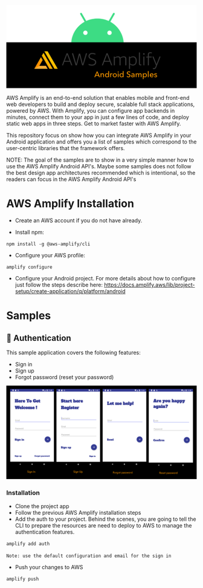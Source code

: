 ![Alt text](images/android_samples_logo.png?raw=true "AWS Amplify - Android samples")

AWS Amplify is an end-to-end solution that enables mobile and front-end web developers to build and deploy secure, scalable full stack applications, powered by AWS. With Amplify, you can configure app backends in minutes, connect them to your app in just a few lines of code, and deploy static web apps in three steps. Get to market faster with AWS Amplify.

This repository focus on show how you can integrate AWS Amplify in your Android application and offers you a list of samples which correspond to the user-centric libraries that the framework offers. 

NOTE: The goal of the samples are to show in a very simple manner how to use the AWS Amplify Android API's. Maybe some samples does not follow the best design app architectures recommended which is intentional, so the readers can focus in the AWS Amplify Android API's

# AWS Amplify Installation

- Create an AWS account if you do not have already.

- Install npm:

```
npm install -g @aws-amplify/cli
```

- Configure your AWS profile:

```
amplify configure
```

- Configure your Android project. For more details about how to configure just follow the steps describe here: https://docs.amplify.aws/lib/project-setup/create-application/q/platform/android

# Samples

## 🔐 Authentication

This sample application covers the following features:

- Sign in
- Sign up
- Forgot password (reset your password)

![Alt text](images/1_authentication.png?raw=true "AWS Amplify - Android samples")

### Installation

- Clone the project app
- Follow the previous AWS Amplify installation steps
- Add the auth to your project. Behind the scenes, you are going to tell the CLI to prepare the resources are need to deploy to AWS to manage the authentication features.

```
amplify add auth

Note: use the default configuration and email for the sign in
```

- Push your changes to AWS

```
amplify push
```